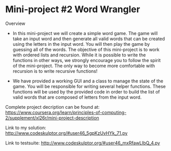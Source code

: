 # Mini-project #2 Word Wrangler

Overview
* In this mini-project we will create a simple word game. The game will take an input word and then generate all valid words that can be created using the letters in the input word. You will then play the game by guessing all of the words. The objective of this mini-project is to work with ordered lists and recursion. While it is possible to write the functions in other ways, we strongly encourage you to follow the spirit of the mini-project. The only way to become more comfortable with recursion is to write recursive functions!

* We have provided a working GUI and a class to manage the state of the game. You will be responsible for writing several helper functions. These functions will be used by the provided code in order to build the list of valid words that are composed of letters from the input word.

Complete project decription can be found at: 
<https://www.coursera.org/learn/principles-of-computing-2/supplement/xl26r/mini-project-description>

Link to my solution:
<http://www.codeskulptor.org/#user46_5gpKzUvHYk_71.py>

Link to testsuite:
<http://www.codeskulptor.org/#user46_mxRfawLIbQ_4.py>
